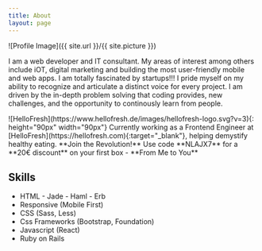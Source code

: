 ```yaml
---
title: About
layout: page
---
```

![Profile Image]({{ site.url }}/{{ site.picture }})

I am a web developer and IT consultant. My areas of interest among others include iOT, digital marketing and building the most user-friendly mobile and web apps. I am totally fascinated by startups!!! I pride myself on my ability to recognize and articulate a distinct voice for every project. I am driven by the in-depth problem solving that coding provides, new challenges, and the opportunity to continously learn from people.
<div class="breaker"></div>
![HelloFresh](https://www.hellofresh.de/images/hellofresh-logo.svg?v=3){: height="90px" width="90px"}
Currently working as a Frontend Engineer at [HelloFresh](https://hellofresh.com){:target="_blank"}, helping demystify healthy eating. **Join the Revolution!** Use code **NLAJX7** for a **20€ discount** on your first box - **From Me to You**
<div class="breaker"></div>


<h2>Skills</h2>

<ul class="skill-list">
	<li>HTML - Jade - Haml - Erb</li>
	<li>Responsive (Mobile First)</li>
	<li>CSS (Sass, Less)</li>
	<li>Css Frameworks (Bootstrap, Foundation)</li>
	<li>Javascript (React)</li>
	<li>Ruby on Rails</li>
</ul>
<!--
<h2>Projects</h2>

<ul>
	<li><a href="https://github.com/">Lorem Lorem</a></li>
	<li><a href="https://github.com/">Ipsum Dolor</a></li>
	<li><a href="https://github.com/">Dolor Lorem</a></li>
</ul>
-->
